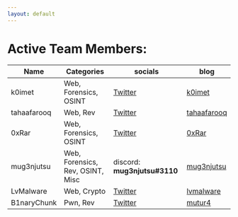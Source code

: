 ```yaml
---
layout: default
---
```


# Active Team Members:

<table class="active-members">
  <thead>
    <tr>
      <th>Name</th>
      <th>Categories</th>
      <th>socials</th>
      <th>blog</th>
    </tr>
  </thead>
  <tbody>
    <tr>
      <td>k0imet</td>
      <td>Web, Forensics, OSINT</td>
      <td><a href="https://twitter.com/k0imet_" target="_blank" rel="noopener noreferrer">Twitter</a></td>
      <td><a href="https://blog.k0imet.tech" target="_blank" rel="noopener noreferrer">k0imet</a></td>
    </tr>
    <tr>
      <td>tahaafarooq</td>
      <td>Web, Rev</td>
      <td><a href="https://twitter.com/tahaafarooq target="_blank" rel="noopener noreferrer"">Twitter</a></td>
      <td><a href="https://hackmd.io/@tahaafarooq target="_blank" rel="noopener noreferrer"">tahaafarooq</a></td>
    </tr>
    <tr>
      <td>0xRar</td>
      <td>Web, Forensics, OSINT</td>
      <td><a href="https://twitter.com/fcv9_q" target="_blank" rel="noopener noreferrer">Twitter</a></td>
      <td><a href="http://0xrar.net/blog" target="_blank" rel="noopener noreferrer">0xRar</a></td>
    </tr>
    <tr>
      <td>mug3njutsu</td>
      <td>Web, Forensics, Rev, OSINT, Misc</td>
      <td>discord: <strong>mug3njutsu#3110</strong></td>
      <td><a href="https://hackmd.io/@mug3njutsu" target="_blank" rel="noopener noreferrer">mug3njutsu</a></td>
    </tr>
    <tr>
      <td>LvMalware</td>
      <td>Web, Crypto</td>
      <td><a href="https://twitter.com/lvmalware" target="_blank" rel="noopener noreferrer">Twitter</a></td>
      <td><a href="https://lvmalware.github.io" target="_blank" rel="noopener noreferrer">lvmalware</a></td>
    </tr>
    <tr>
      <td>B1naryChunk</td>
      <td>Pwn, Rev</td>
      <td><a href="https://twitter.com/BinaryChunk" target="_blank" rel="noopener noreferrer">Twitter</a></td>
      <td><a href="https://mutur4.github.io/posts/" target="_blank" rel="noopener noreferrer">mutur4</a></td>
    </tr>
  </tbody>
</table>
